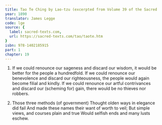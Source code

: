 ```yaml
---
title: Tao Te Ching by Lao-tzu (excerpted from Volume 39 of the Sacred Books of the East.)
year: 1890
translator: James Legge
code: lge
source: {
  label: sacred-texts.com,
  url: https://sacred-texts.com/tao/taote.htm
}
isbn: 978-1402185915
part: 1
chapter: 19
---
```

1. If we could renounce our sageness and discard our wisdom, it would
be better for the people a hundredfold. If we could renounce our benevolence
and discard our righteousness, the people would again become filial
and kindly. If we could renounce our artful contrivances and discard
our (scheming for) gain, there would be no thieves nor robbers.

2. Those three methods (of government) 
Thought olden ways in elegance did fail 
And made these names their want of worth to veil; 
But simple views, and courses plain and true 
Would selfish ends and many lusts eschew.